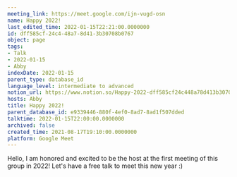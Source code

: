 ```yaml
---
meeting_link: https://meet.google.com/ijn-vugd-osn
name: Happy 2022!
last_edited_time: 2022-01-15T22:21:00.0000000
id: dff585cf-24c4-48a7-8d41-3b30708b0767
object: page
tags:
- Talk
- 2022-01-15
- Abby
indexDate: 2022-01-15
parent_type: database_id
language_level: intermediate to advanced
notion_url: https://www.notion.so/Happy-2022-dff585cf24c448a78d413b30708b0767
hosts: Abby
title: Happy 2022!
parent_database_id: e9339446-880f-4ef0-8ad7-8ad1f507dded
talktime: 2022-01-15T22:00:00.0000000
archived: false
created_time: 2021-08-17T19:10:00.0000000
platform: Google Meet
---
```


Hello, I am honored and excited to be the host at the first meeting of this group in 2022! Let's have a free talk to meet this new year :)





